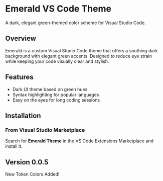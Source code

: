 # Emerald VS Code Theme

A dark, elegant green-themed color scheme for Visual Studio Code.

## Overview

Emerald is a custom Visual Studio Code theme that offers a soothing dark background with elegant green accents. Designed to reduce eye strain while keeping your code visually clear and stylish.

## Features

- Dark UI theme based on green hues
- Syntax highlighting for popular languages
- Easy on the eyes for long coding sessions

## Installation

### From Visual Studio Marketplace

Search for **Emerald Theme** in the VS Code Extensions Marketplace and install it.

## Version 0.0.5

New Token Colors Added!
